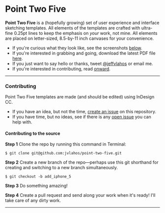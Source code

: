 # Point Two Five

**Point Two Five** is a (hopefully growing) set of user experience and interface sketching templates. All elements of the templates are crafted with ultra-fine 0.25pt lines to keep the emphasis on _your_ work, not mine. All elements are placed on letter-sized, 8.5-by-11 inch canvases for your convenience.

* If you're curious what they look like, see the screenshots [below](#images).
* If you're interested in grabbing and going, download the latest PDF file [here](https://github.com/jvlahos/point-two-five/blob/master/point-two-five.pdf).
* If you just want to say hello or thanks, tweet [@jeffvlahos](http://www.twitter.com/jeffvlahos) or email me.
* If you're interested in contributing, read [onward](#contributing).

---
### Contributing
Point Two Five templates are made (and should be edited) using InDesign CC.

* If you have an idea, but not the time, [create an issue](https://github.com/jvlahos/point-two-five/issues/new) on this repository.
* If you have time, but no ideas, see if there is any [open issue](https://github.com/jvlahos/point-two-five/issues?page=1&state=open) you can help with.

#### Contributing to the source

**Step 1** Clone the repo by running this command in Terminal:
```
$ git clone git@github.com:jvlahos/point-two-five.git
```

**Step 2** Create a new branch of the repo—perhaps use this git shorthand for creating and switching to a new branch simultaneously.

```
$ git checkout -b add_iphone_5
```

**Step 3** Do something amazing!

**Step 4** Create a pull request and send along your work when it's ready! I'll take care of any dirty work.


---
